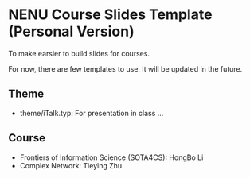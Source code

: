 # NENU Course Slides Template (Personal Version)

To make earsier to build slides for courses.

For now, there are few templates to use. It will be updated in the future.

## Theme

- theme/iTalk.typ: For presentation in class
...

## Course

- Frontiers of Information Science (SOTA4CS): HongBo Li
- Complex Network: Tieying Zhu
